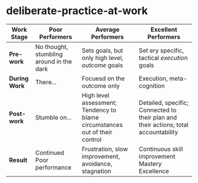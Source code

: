 deliberate-practice-at-work
===========================

| **Work Stage**          | Poor Performers | Average Performers | Excellent Performers |
| -------------           | -------------   | -----------------  | -------------------  |
| **Pre-work**            | No thought, stumbling around in the dark    | Sets goals, but only high level, *outcome* goals   | Set ery specific, tactical *execution* goals  |
| **During Work**         | There...    | Focuesd on the outcome only   | Execution, meta-cognition |
| **Post-work**           | Stumble on... | High level assessment; Tendency to blame circumstances out of their control  | Detailed, specific; Connected to their plan and their actions; total accountability |
| **Result**              | Continued Poor performance    | Frustration, slow improvement, avoidance, stagnation   | Continuous skill improvement Mastery Excellence  |

